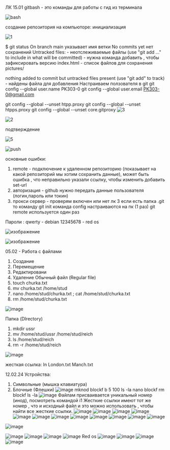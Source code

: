 ЛК 15.01
gitbash - это команды для работы с гид из терминала

![bash](https://github.com/Hottabik/6semestr/assets/113089655/b7031917-6ab5-495c-b330-3c6ce41dbfe5)

создание репозитория на компьюторе: инициализация

![1](https://github.com/Hottabik/6semestr/assets/113089655/64d71d54-65a9-4a44-8f36-2a320f053a7e)

$ git status
On branch main
указывает имя ветки
No commits yet
нет сохранений
Untracked files: - неотслеживаемые файлы 
  (use "git add <file>..." to include in what will be committed) - нужна команда добавить , чтобы зафиксировать версию
        index.html - список файлов для сохранения 
        pictures/

nothing added to commit but untracked files present (use "git add" to track) - найдены файла для добавления 
Настраиваем ползователя в git
git config --global user.name PK303-0
git config --global user.email PK303-0@gmail.com

git config --global --unset htpp.proxy
git config --global --unset htpps.proxy
git config --global --unset core.gitproxy
![3](https://github.com/Hottabik/6semestr/assets/113089655/f7386b4a-239b-410c-957a-1d8241220424)

![2](https://github.com/Hottabik/6semestr/assets/113089655/208ab0c6-cf11-42d0-b307-7322e6fb7ad8)

подтверждение 

![5](https://github.com/Hottabik/6semestr/assets/113089655/0b670c40-5a8a-4a02-8858-f7272fa2595b)

![push](https://github.com/Hottabik/6semestr/assets/113089655/4da52c50-f50c-435b-9826-7a22a6199455)

основные ошибки:
1) remote - подключение к удаленном репозиторию (показывает на какой репозиторий мы хотим сохранить данные), может быть ошибка , что неправильно указали ссылку, чтобы изменить добавить set-url
2) авторизация - github нужно передать данные пользователя (логин,пароль или токин)
3) прокси сервер - проверям включен или нет
лк 3
если есть папка .git то команду git init
команда config настраиваются на пк (1 раз)
git remote используется один раз

Пароли :
qwerty - debian
12345678 - red os

![изображение](https://github.com/Hottabik/6semestr/assets/113089655/7c4fc59d-369f-48c9-aee7-5bce4042e30e)

![изображение](https://github.com/Hottabik/6semestr/assets/113089655/a9c805ff-ee42-420e-9e43-fe7028971dd1)

05.02 - Работа с файлами
1) Создание
2) Перемещение
3) Редактировани
4) Удаление
Обычный файл (Regular file)
1) touch churka.txt
2) mv churka.txt /home/stud
3) nano /home/stud/churka.txt ; cat  /home/stud/churka.txt
4) rm  /home/stud/churka.txt
   
![image](https://github.com/Hottabik/6semestr/assets/113089655/945d2fe0-4784-4de9-9abe-ae114f47e2ff)

Папка (DIrectory)
1) mkdir ussr
2) mv  /home/stud/ussr /home/stud/reich
3) ls /home/stud/reich
4) rm -r  /home/stud/reich

![image](https://github.com/Hottabik/6semestr/assets/113089655/c8be093a-37a2-4f48-84ad-94d12ab7817a)

жесткая ссылка:
ln London.txt Manch.txt

12.02.24
Устройства:
1. Символьные (мышка клавиатура)
2. Блочные (Флешки)
   ![image](https://github.com/Hottabik/6semestr/assets/113089655/5343dd85-e6d1-452b-b6e7-0e4cf3fe9427)
mknod blockf b 5 100
ls -la
nano blockf
rm blockf
ls -la
![image](https://github.com/Hottabik/6semestr/assets/113089655/729bb147-4503-48f0-b1c4-33a5a182b253)
Файлам присваивается уникальный номер (инод), посмотреть командой i1
Жесткие ссылки имеют тот же номер , что и исходный файл и это можно использовать , чтобы найти все жесткие ссылки.
![image](https://github.com/nazirov21/6-semestr/assets/113089463/56e41bdd-c0a4-4ab9-8bcd-0a77207cce86)
![image](https://github.com/nazirov21/6-semestr/assets/113089463/ddd394d4-7f32-43ca-bc8f-4fb0b1ceaa31)
![image](https://github.com/nazirov21/6-semestr/assets/113089463/cb83ab10-b881-4dab-8662-1c756488f934)
![image](https://github.com/nazirov21/6-semestr/assets/113089463/9644f9b4-4208-4186-907b-5fb8daf9cdeb)
![image](https://github.com/nazirov21/6-semestr/assets/113089463/9d296dab-27a7-4c8d-a098-864483052310)
![image](https://github.com/nazirov21/6-semestr/assets/113089463/77415e51-7a62-49c9-96aa-d114899d5499)
![image](https://github.com/nazirov21/6-semestr/assets/113089463/10c33502-e789-49c9-a957-540bd4d58bef)
![image](https://github.com/nazirov21/6-semestr/assets/113089463/290ca147-98a5-4c2e-97ec-cb611a8188c4)
![image](https://github.com/nazirov21/6-semestr/assets/113089463/6daf9a01-59f7-4c52-8976-0d25a1e50bb7)
![image](https://github.com/nazirov21/6-semestr/assets/113089463/2d7149ab-706e-4a0c-bd06-ea53663691fe)
![image](https://github.com/nazirov21/6-semestr/assets/113089463/ecfc16c7-4d66-4bed-9cd5-5c11d4e24f0a)
![image](https://github.com/nazirov21/6-semestr/assets/113089463/b4c2d178-bb65-4053-b72d-7824a4c7dc7d)


![image](https://github.com/nazirov21/6-semestr/assets/113089463/ebe97be8-ab4c-4792-807b-23e418509f23)

![image](https://github.com/nazirov21/6-semestr/assets/113089463/7492cfc6-6965-4f58-af49-d829dc955135)
![image](https://github.com/nazirov21/6-semestr/assets/113089463/add51f26-4c62-404e-a2a9-4cbb968e56de)
![image](https://github.com/nazirov21/6-semestr/assets/113089463/6ca74f47-80e0-4566-a094-ab72cac48dc5)
![image](https://github.com/nazirov21/6-semestr/assets/113089463/47749846-de3a-4585-82a1-702469df34e7)
Red os
![image](https://github.com/nazirov21/6-semestr/assets/113089463/80ab8ac7-543d-40b3-8d5d-0ce9035d3f2e)
![image](https://github.com/nazirov21/6-semestr/assets/113089463/7bdb0033-ab5b-4443-9b1d-9a90a52caad0)
![image](https://github.com/nazirov21/6-semestr/assets/113089463/343a5d10-4740-4c83-9b22-0fb9c1bfd172)
![image](https://github.com/nazirov21/6-semestr/assets/113089463/a2c4ab56-3627-43e2-b468-24d39bb4ee83)


